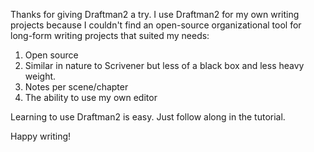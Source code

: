 Thanks for giving Draftman2 a try. I use Draftman2 for my own writing projects because I couldn't find an open-source organizational tool for long-form writing projects that suited my needs:

1.  Open source
2. Similar in nature to Scrivener but less of a black box and less heavy weight.
3. Notes per scene/chapter
4. The ability to use my own editor

Learning to use Draftman2 is easy. Just follow along in the tutorial.

Happy writing!

